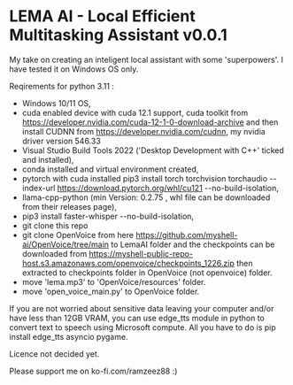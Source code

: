 # LEMA AI - Local Efficient Multitasking Assistant v0.0.1
My take on creating an inteligent local assistant with some 'superpowers'. I have tested it on Windows OS only.

Reqirements for python 3.11 :  
- Windows 10/11 OS,
- cuda enabled device with cuda 12.1 support, cuda toolkit from https://developer.nvidia.com/cuda-12-1-0-download-archive  and  then install CUDNN from https://developer.nvidia.com/cudnn, my nvidia driver version 546.33
- Visual Studio Build Tools 2022 ('Desktop Development with C++' ticked and installed),
- conda installed and virtual environment created,
- pytorch with cuda installed pip3 install torch torchvision torchaudio --index-url https://download.pytorch.org/whl/cu121 --no-build-isolation,
- llama-cpp-python (min Version: 0.2.75 , whl file can be downloaded from their releases page),
- pip3 install faster-whisper --no-build-isolation,
- git clone this repo
- git clone OpenVoice from here https://github.com/myshell-ai/OpenVoice/tree/main to LemaAI folder and the checkpoints can be downloaded from https://myshell-public-repo-host.s3.amazonaws.com/openvoice/checkpoints_1226.zip then extracted to checkpoints folder in OpenVoice (not openvoice) folder.
- move 'lema.mp3' to 'OpenVoice/resources' folder.
- move 'open_voice_main.py' to OpenVoice folder.

If you are not worried about sensitive data leaving your computer and/or have less than 12GB VRAM, you can use edge_tts module in python to convert text to speech using Microsoft compute. All you have to do is pip install edge_tts asyncio pygame. 
               
            

Licence not decided yet.

Please support me on ko-fi.com/ramzeez88  :)
